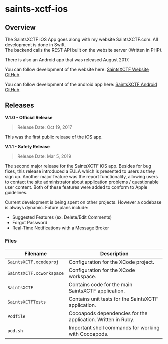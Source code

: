 # saints-xctf-ios

## Overview

The SaintsXCTF iOS App goes along with my website SaintsXCTF.com.  All development is done in Swift.  
The backend calls the REST API built on the website server (Written in PHP).

There is also an Android app that was released August 2017.

You can follow development of the website here: [SaintsXCTF Website GitHub](https://github.com/AJarombek/saints-xctf).

You can follow development of the android app here: [SaintsXCTF Android GitHub](https://github.com/AJarombek/saints-xctf-android).

## Releases

**V.1.0 - Official Release**

> Release Date: Oct 19, 2017

This was the first public release of the iOS app.

**V.1.1 - Safety Release**

> Release Date: Mar 5, 2019

The second major release for the SaintsXCTF iOS app.  Besides for bug fixes, this release introduced a EULA which is
presented to users as they sign up.  Another major feature was the report functionality, allowing users to contact the
site administrator about application problems / questionable user content.  Both of these features were added to conform
to Apple guidelines.


Current development is being spent on other projects.  However a codebase is always dynamic.  Future plans include:

* Suggested Features (ex. Delete/Edit Comments)
* Forgot Password
* Real-Time Notifications with a Message Broker

### Files

| Filename                  | Description                                                                                      |
|---------------------------|--------------------------------------------------------------------------------------------------|
| `SaintsXCTF.xcodeproj`    | Configuration for the XCode project.                                                             |
| `SaintsXCTF.xcworkspace`  | Configuration for the XCode workspace.                                                           |
| `SaintsXCTF`              | Contains code for the main SaintsXCTF application.                                               |
| `SaintsXCTFTests`         | Contains unit tests for the SaintsXCTF application.                                              |
| `Podfile`                 | Cocoapods dependencies for the application.  Written in Ruby.                                    |
| `pod.sh`                  | Important shell commands for working with Cocoapods.                                             |
